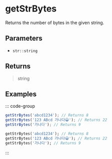 # getStrBytes <Lang dart js />

Returns the number of bytes in the given string.

## Parameters

- `str::string`

## Returns

> string

## Examples

::: code-group

```javascript [JavaScript]
getStrBytes('abcd1234'); // Returns 8
getStrBytes('123 ABcd 가나다😀'); // Returns 22
getStrBytes('가나다'); // Returns 9
```

```dart [Dart]
getStrBytes('abcd1234'); // Returns 8
getStrBytes('123 ABcd 가나다😀'); // Returns 22
getStrBytes('가나다'); // Returns 9
```

:::
